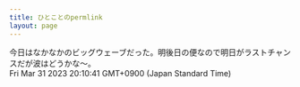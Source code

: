 ```yaml
---
title: ひとことのpermlink
layout: page
---
```

<div class="box" dt="1680261041582">
  今日はなかなかのビッグウェーブだった。明後日の便なので明日がラストチャンスだが波はどうかな〜。
  <div class="content is-small">Fri Mar 31 2023 20:10:41 GMT+0900 (Japan Standard Time)</div>
</div>